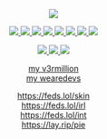 <p align="center">
  <a target="_blank" href="https://discord.com/users/394318793637232641">
    <img src="https://lanyard.cnrad.dev/api/394318793637232641?&idleMessage=Magnet%20Wuz%20Here%20^_^&bg=a">
  </a>
  <br>
</p>

<p align="center">
  <a target="_blank" href="https://github.com/carolesdaughter">
    <img src="https://img.shields.io/badge/python-3670A0?style=for-the-badge&logo=python&logoColor=ffdd54">
  </a>
  <a target="_blank" href="https://github.com/carolesdaughter">
    <img src="https://img.shields.io/badge/javascript-%23323330.svg?style=for-the-badge&logo=javascript&logoColor=%23F7DF1E">
    <a target="_blank" href="https://github.com/carolesdaughter">
      <img src="https://img.shields.io/badge/node.js-6DA55F?style=for-the-badge&logo=node.js&logoColor=white">
      <a target="_blank" href="https://github.com/carolesdaughter">
        <img src="https://img.shields.io/badge/lua-%232C2D72.svg?style=for-the-badge&logo=lua&logoColor=white">
      </a>
      <a target="_blank" href="https://github.com/carolesdaughter">
        <img src="https://img.shields.io/badge/c%23-%23239120.svg?style=for-the-badge&logo=c-sharp&logoColor=white">
      </a>
      <a target="_blank" href="https://github.com/carolesdaughter">
        <img src="https://img.shields.io/badge/c++-%2300599C.svg?style=for-the-badge&logo=c%2B%2B&logoColor=white">
      </a>
      <a target="_blank" href="https://github.com/carolesdaughter">
        <img src="https://img.shields.io/badge/html5-%23E34F26.svg?style=for-the-badge&logo=html5&logoColor=white">
      </a>
      <a target="_blank" href="https://github.com/carolesdaughter">
        <img src="https://img.shields.io/badge/css3-%231572B6.svg?style=for-the-badge&logo=css3&logoColor=white">
      </a>
</p>
    
<p align="center">
  <a target="_blank" href="https://discord.com/users/394318793637232641">
    <img src="https://img.shields.io/badge/Discord-%235865F2.svg?style=for-the-badge&logo=discord&logoColor=white">
    <a target="_blank" href="https://t.me/magnet73828267438382927478483732">
      <img src="https://img.shields.io/badge/Telegram-2CA5E0?style=for-the-badge&logo=telegram&logoColor=white">
    </a>
    <a target="_blank" href="https://www.youtube.com/@m_gnet/">
      <img src="https://img.shields.io/badge/YouTube-%23FF0000.svg?style=for-the-badge&logo=YouTube&logoColor=white">
    </a>
</p>
  
<p align="center">
  <a href="https://v3rmillion.net/member.php?action=profile&uid=2117509">my v3rmillion</a>
  <br>
  <a href="https://forum.wearedevs.net/profile?uid=67993">my wearedevs</a>
</p>
    
<p align="center">
  <a href="https://feds.lol/skin">https://feds.lol/skin</a>
  <br>
  <a href="https://feds.lol/irl">https://feds.lol/irl</a>
  <br>
  <a href="https://feds.lol/int">https://feds.lol/int</a>
  <br>
  <a href="https://lay.rip/pie">https://lay.rip/pie</a>
</p>
<!--

<p align="center">
  <a target="_blank" href="https://github.com/carolesdaughter">
    <img src="https://raw.githubusercontent.com/carolesdaughter/github-stats/master/generated/overview.svg#gh-dark-mode-only">
  </a>
  <a target="_blank" href="https://github.com/carolesdaughter">
    <img src="https://raw.githubusercontent.com/carolesdaughter/github-stats/master/generated/languages.svg#gh-dark-mode-only">
  </a>
</p>

-->
